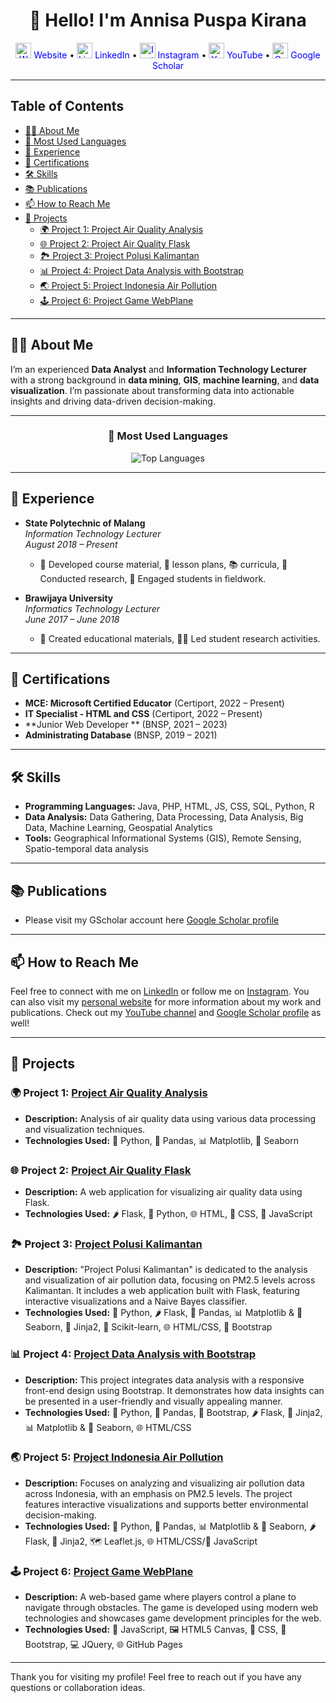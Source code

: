 <h1 align="center">👋 Hello! I'm Annisa Puspa Kirana</h1>

<p align="center">
  <a href="https://linktr.ee/puspakirana" style="color: blue; text-decoration: none;">
    <img src="https://img.icons8.com/fluency/48/000000/domain.png" alt="Website" width="25"/> Website
  </a> •
  <a href="https://www.linkedin.com/in/annisapuspakirana" style="color: blue; text-decoration: none;">
    <img src="https://img.icons8.com/fluency/48/000000/linkedin.png" alt="LinkedIn" width="25"/> LinkedIn
  </a> •
  <a href="https://instagram.com/annisa.puspa.k" style="color: blue; text-decoration: none;">
    <img src="https://img.icons8.com/fluency/48/000000/instagram-new.png" alt="Instagram" width="25"/> Instagram
  </a> •
  <a href="https://www.youtube.com/channel/UC8JmNUEqOwsyMBDs9sE1voA" style="color: blue; text-decoration: none;">
    <img src="https://img.icons8.com/fluency/48/000000/youtube-play.png" alt="YouTube" width="25"/> YouTube
  </a> •
  <a href="https://scholar.google.com/citations?user=BQl6KOsAAAAJ&hl=en" style="color: blue; text-decoration: none;">
    <img src="https://img.icons8.com/color/48/000000/google-scholar.png" alt="Google Scholar" width="25"/> Google Scholar
  </a>
</p>

---

## Table of Contents
- [👩‍💻 About Me](#-about-me)
- [🚀 Most Used Languages](#-most-used-languages)
- [💼 Experience](#-experience)
- [📜 Certifications](#-certifications)
- [🛠️ Skills](#-skills)
- [📚 Publications](#-publications)
- [📫 How to Reach Me](#-how-to-reach-me)
- [🚀 Projects](#-projects)
  - [🌍 Project 1: Project Air Quality Analysis](#-project-1-project-air-quality-analysis)
  - [🌐 Project 2: Project Air Quality Flask](#-project-2-project-air-quality-flask)
  - [🏞️ Project 3: Project Polusi Kalimantan](#-project-3-project-polusi-kalimantan)
  - [📊 Project 4: Project Data Analysis with Bootstrap](#-project-4-project-data-analysis-with-bootstrap)
  - [🌏 Project 5: Project Indonesia Air Pollution](#-project-5-project-indonesia-air-pollution)
  - [🕹️ Project 6: Project Game WebPlane](#-project-6-project-game-webplane)

---

## 👩‍💻 About Me

I’m an experienced **Data Analyst** and **Information Technology Lecturer** with a strong background in **data mining**, **GIS**, **machine learning**, and **data visualization**. I’m passionate about transforming data into actionable insights and driving data-driven decision-making.

---

<h3 align="center">🚀 Most Used Languages</h3>

<p align="center">
  <img src="https://github-readme-stats.vercel.app/api/top-langs/?username=apkirana&layout=compact&theme=radical" alt="Top Languages" />
</p>

---

## 💼 Experience

- **State Polytechnic of Malang**  
  *Information Technology Lecturer*  
  *August 2018 – Present*  
  - 📘 Developed course material, 📝 lesson plans, 📚 curricula, 🧪 Conducted research, 👥 Engaged students in fieldwork.

- **Brawijaya University**  
  *Informatics Technology Lecturer*  
  *June 2017 – June 2018*  
  - 📘 Created educational materials, 👩‍🏫 Led student research activities.

---

## 📜 Certifications

- **MCE: Microsoft Certified Educator** (Certiport, 2022 – Present)
- **IT Specialist - HTML and CSS** (Certiport, 2022 – Present)
- **Junior Web Developer ** (BNSP, 2021 – 2023)
- **Administrating Database** (BNSP, 2019 – 2021)

---

## 🛠️ Skills

- **Programming Languages:** Java, PHP, HTML, JS, CSS, SQL, Python, R
- **Data Analysis:** Data Gathering, Data Processing, Data Analysis, Big Data, Machine Learning, Geospatial Analytics
- **Tools:** Geographical Informational Systems (GIS), Remote Sensing, Spatio-temporal data analysis

---

## 📚 Publications

- Please visit my GScholar account here [Google Scholar profile](https://scholar.google.com/citations?user=BQl6KOsAAAAJ&hl=en)

---

## 📫 How to Reach Me

Feel free to connect with me on [LinkedIn](https://www.linkedin.com/in/annisapuspakirana) or follow me on [Instagram](https://instagram.com/annisa.puspa.k). You can also visit my [personal website](https://linktr.ee/puspakirana) for more information about my work and publications. Check out my [YouTube channel](https://www.youtube.com/channel/UC8JmNUEqOwsyMBDs9sE1voA) and [Google Scholar profile](https://scholar.google.com/citations?user=BQl6KOsAAAAJ&hl=en) as well!

---

## 🚀 Projects

### 🌍 Project 1: [Project Air Quality Analysis](https://github.com/apkirana/project-air-quality-analysis)
* **Description:** Analysis of air quality data using various data processing and visualization techniques.
* **Technologies Used:** 🐍 Python, 🐼 Pandas, 📊 Matplotlib, 🎨 Seaborn

### 🌐 Project 2: [Project Air Quality Flask](https://github.com/apkirana/project-air_quality_flask)
* **Description:** A web application for visualizing air quality data using Flask.
* **Technologies Used:** 🌶️ Flask, 🐍 Python, 🌐 HTML, 🎨 CSS, 📜 JavaScript

### 🏞️ Project 3: [Project Polusi Kalimantan](https://github.com/apkirana/project-polusi-kalimantan)
* **Description:** "Project Polusi Kalimantan" is dedicated to the analysis and visualization of air pollution data, focusing on PM2.5 levels across Kalimantan. It includes a web application built with Flask, featuring interactive visualizations and a Naive Bayes classifier.
* **Technologies Used:** 🐍 Python, 🌶️ Flask, 🐼 Pandas, 📊 Matplotlib & 🎨 Seaborn, 🌟 Jinja2, 🧠 Scikit-learn, 🌐 HTML/CSS, 🎨 Bootstrap

### 📊 Project 4: [Project Data Analysis with Bootstrap](https://github.com/apkirana/project-dataanalysis-bootstrap)
* **Description:** This project integrates data analysis with a responsive front-end design using Bootstrap. It demonstrates how data insights can be presented in a user-friendly and visually appealing manner.
* **Technologies Used:** 🐍 Python, 🐼 Pandas, 🎨 Bootstrap, 🌶️ Flask, 🌟 Jinja2, 📊 Matplotlib & 🎨 Seaborn, 🌐 HTML/CSS

### 🌏 Project 5: [Project Indonesia Air Pollution](https://github.com/apkirana/project-indonesia-air-pollution)
* **Description:** Focuses on analyzing and visualizing air pollution data across Indonesia, with an emphasis on PM2.5 levels. The project features interactive visualizations and supports better environmental decision-making.
* **Technologies Used:** 🐍 Python, 🐼 Pandas, 📊 Matplotlib & 🎨 Seaborn, 🌶️ Flask, 🌟 Jinja2, 🗺️ Leaflet.js, 🌐 HTML/CSS/📜 JavaScript

### 🕹️ Project 6: [Project Game WebPlane](https://github.com/apkirana/project-game-webplane)
* **Description:** A web-based game where players control a plane to navigate through obstacles. The game is developed using modern web technologies and showcases game development principles for the web.
* **Technologies Used:** 📜 JavaScript, 🖼️ HTML5 Canvas, 🎨 CSS, 🎨 Bootstrap, 💻 JQuery, 🌐 GitHub Pages

---

Thank you for visiting my profile! Feel free to reach out if you have any questions or collaboration ideas.
